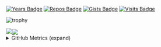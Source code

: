 [![Years Badge](https://badges.pufler.dev/years/alexxxdev)](https://badges.pufler.dev)
[![Repos Badge](https://badges.pufler.dev/repos/alexxxdev)](https://badges.pufler.dev)
[![Gists Badge](https://badges.pufler.dev/gists/alexxxdev)](https://badges.pufler.dev)
[![Visits Badge](https://badges.pufler.dev/visits/alexxxdev/alexxxdev)](https://badges.pufler.dev)

![trophy](https://github-profile-trophy.vercel.app/?username=alexxxdev&theme=darkhub&no-bg=true&no-frame=true)

<a href="https://github.com/alexxxdev">
  <img align="left" src="https://github-readme-stats.alexxxdev.vercel.app/api?username=alexxxdev&show_icons=true&count_private=true&hide_border=true&theme=tokyonight" />
</a>
<a href="https://github.com/alexxxdev">  
  <img align="center" src="https://github-readme-stats.alexxxdev.vercel.app/api/top-langs/?username=alexxxdev&layout=compact&card_width=250&hide_border=true&theme=tokyonight" /
</a>

<details>
  
  [![GitHub metrics](https://github.com/alexxxdev/alexxxdev/actions/workflows/metrics.yml/badge.svg)](https://github.com/alexxxdev/alexxxdev/actions/workflows/metrics.yml)


<summary>GitHub Metrics (expand)</summary>
  
![GitHub metrics](https://github.com/alexxxdev/alexxxdev/blob/master/github-metrics.svg)
</details>
